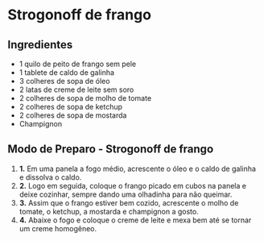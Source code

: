 # Strogonoff de frango



## Ingredientes



- 1 quilo de peito de frango sem pele
- 1 tablete de caldo de galinha
- 3 colheres de sopa de óleo
- 2 latas de creme de leite sem soro
- 2 colheres de sopa de molho de tomate
- 2 colheres de sopa de ketchup
- 2 colheres de sopa de mostarda
- Champignon

## Modo de Preparo - Strogonoff de frango

1. **1.** Em uma panela a fogo médio, acrescente o óleo e o caldo de galinha e dissolva o caldo.
2. **2.** Logo em seguida, coloque o frango picado em cubos na panela e deixe cozinhar, sempre dando uma olhadinha para não queimar.
3. **3.** Assim que o frango estiver bem cozido, acrescente o molho de tomate, o ketchup, a mostarda e champignon a gosto.
4. **4.** Abaixe o fogo e coloque o creme de leite e mexa bem até se tornar um creme homogêneo.

